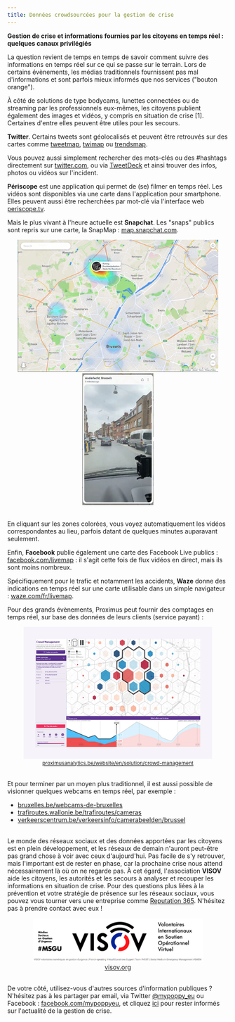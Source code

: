 ```yaml
---
title: Données crowdsourcées pour la gestion de crise
---
```

<b>Gestion de crise et informations fournies par les citoyens en temps réel : quelques canaux privilégiés</b>
 
La question revient de temps en temps de savoir comment suivre des informations en temps réel sur ce qui se passe sur le terrain. Lors de certains évènements, les médias traditionnels fournissent pas mal d'informations et sont parfois mieux informés que nos services ("bouton orange").<br>

À côté de solutions de type bodycams, lunettes connectées ou de streaming par les professionnels eux-mêmes, les citoyens publient également des images et vidéos, y compris en situation de crise [1]. Certaines d'entre elles peuvent être utiles pour les secours.<br>

<b>Twitter</b>. Certains tweets sont géolocalisés et peuvent être retrouvés sur des cartes comme <a href="https://www.mapd.com/demos/tweetmap">tweetmap</a>, <a href="https://twimap.com">twimap</a> ou <a href="https://www.trendsmap.com">trendsmap</a>.<br>

Vous pouvez aussi simplement rechercher des mots-clés ou des #hashtags directement sur <a href="https://twitter.com">twitter.com</a>, ou via <a href='https://tweetdeck.twitter.com/'>TweetDeck</a> et ainsi trouver des infos, photos ou vidéos sur l'incident.<br>

<b>Périscope</b> est une application qui permet de (se) filmer en temps réel. Les vidéos sont disponibles via une carte dans l'application pour smartphone. Elles peuvent aussi être recherchées par mot-clé via l'interface web <a href="https://periscope.tv">periscope.tv</a>.<br>

Mais le plus vivant à l'heure actuelle est <b>Snapchat</b>. Les "snaps" publics sont repris sur une carte, la SnapMap : <a href="https://map.snapchat.com">map.snapchat.com</a>.<br>

<div style='text-align:center'><img src="../images/smap1.png" style="height:300px"> <img src="../images/smap2.png" style="height:300px"></div><br>

En cliquant sur les zones colorées, vous voyez automatiquement les vidéos correspondantes au lieu, parfois datant de quelques minutes auparavant seulement.<br>

Enfin, <b>Facebook</b> publie également une carte des Facebook Live publics : <a href="https://www.facebook.com/livemap">facebook.com/livemap</a> : il s'agit cette fois de flux vidéos en direct, mais ils sont moins nombreux.<br>

Spécifiquement pour le trafic et notamment les accidents, <b>Waze</b> donne des indications en temps réel sur une carte utilisable dans un simple navigateur : <a href="https://www.waze.com/fr/livemap">waze.com/fr/livemap</a>.<br>

Pour des grands évènements, Proximus peut fournir des comptages en temps réel, sur base des données de leurs clients (service payant) :<br>

<div style='text-align:center; font-size:smaller'>
	<img src="../images/proxanalytics.png"  style="height:300px"><br>
	<a href="https://proximusanalytics.be/website/en/solution/crowd-management">proximusanalytics.be/website/en/solution/crowd-management</a>
</div><br>

Et pour terminer par un moyen plus traditionnel, il est aussi possible de visionner quelques webcams en temps réel, par exemple :<br>
<ul>
<li><a href="http://www.bruxelles.be/webcams-de-bruxelles">bruxelles.be/webcams-de-bruxelles</a></li>
<li><a href="http://trafiroutes.wallonie.be/trafiroutes/cameras">trafiroutes.wallonie.be/trafiroutes/cameras</a></li>
<li><a href="http://www.verkeerscentrum.be/verkeersinfo/camerabeelden/brussel">verkeerscentrum.be/verkeersinfo/camerabeelden/brussel</a></li>
</ul>

<br>Le monde des réseaux sociaux et des données apportées par les citoyens est en plein développement, et les réseaux de demain n'auront peut-être pas grand chose à voir avec ceux d'aujourd'hui. Pas facile de s'y retrouver, mais l'important est de rester en phase, car la prochaine crise nous attend nécessairement là où on ne regarde pas. À cet égard, l'association <b>VISOV</b> aide les citoyens, les autorités et les secours à analyser et recouper les informations en situation de crise. Pour des questions plus liées à la prévention et votre stratégie de présence sur les réseaux sociaux, vous pouvez vous tourner vers une entreprise comme <a href='http://www.reputation365.eu/'>Reputation 365</a>. N'hésitez pas à prendre contact avec eux !<br>

<center syle='font-size:smaller'>
	<img src="../images/visov.png" style="height:100px"><br>
	<a href="https://www.visov.org">visov.org</a>
</center> 

<br>De votre côté, utilisez-vous d'autres sources d'information publiques ? N'hésitez pas à les partager par email, via Twitter <a href="https://twitter.com/mypoppy_eu">@mypoppy_eu</a> ou Facebook&nbsp;: <a href="https://facebook.com/mypoppyeu">facebook.com/mypoppyeu</a>, et cliquez <a href='https://mypoppy.typeform.com/to/sww4k6' target='_blank' >ici</a> pour rester informés sur l'actualité de la gestion de crise.
